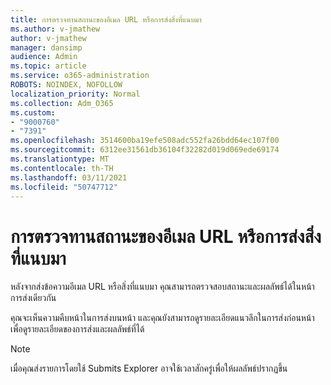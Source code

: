```yaml
---
title: การตรวจทานสถานะของอีเมล URL หรือการส่งสิ่งที่แนบมา
ms.author: v-jmathew
author: v-jmathew
manager: dansimp
audience: Admin
ms.topic: article
ms.service: o365-administration
ROBOTS: NOINDEX, NOFOLLOW
localization_priority: Normal
ms.collection: Adm_O365
ms.custom:
- "9000760"
- "7391"
ms.openlocfilehash: 3514600ba19efe508adc552fa26bdd64ec107f00
ms.sourcegitcommit: 6312ee31561db36104f32282d019d069ede69174
ms.translationtype: MT
ms.contentlocale: th-TH
ms.lasthandoff: 03/11/2021
ms.locfileid: "50747712"
---
```

# <a name="review-the-status-of-an-email-url-or-attachment-submission"></a>การตรวจทานสถานะของอีเมล URL หรือการส่งสิ่งที่แนบมา

หลังจากส่งข้อความอีเมล URL หรือสิ่งที่แนบมา คุณสามารถตรวจสอบสถานะและผลลัพธ์ได้ในหน้าการส่งเดียวกัน

คุณจะเห็นความคืบหน้าในการส่งบนหน้า และคุณยังสามารถดูรายละเอียดแนวลึกในการส่งก่อนหน้าเพื่อดูรายละเอียดของการส่งและผลลัพธ์ที่ได้

> [!NOTE]
> เมื่อคุณส่งรายการโดยใช้ Submits Explorer อาจใช้เวลาสักครู่เพื่อให้ผลลัพธ์ปรากฏขึ้น
